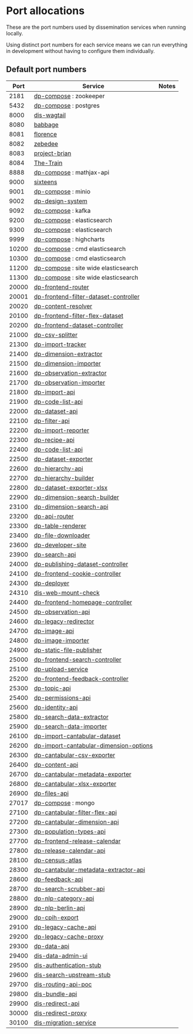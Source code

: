 # Port allocations

These are the port numbers used by dissemination services when running locally.

Using distinct port numbers for each service means we can run everything
in development without having to configure them individually.

## Default port numbers

| Port  | Service                                                                                                        | Notes |
|-------|----------------------------------------------------------------------------------------------------------------|-------|
| 2181  | [dp-compose](https://github.com/ONSdigital/dp-compose) : zookeeper                                             |       |
| 5432  | [dp-compose](https://github.com/ONSdigital/dp-compose) : postgres                                              |       |
| 8000  | [dis-wagtail](https://github.com/ONSdigital/dis-wagtail)                                                       |       |
| 8080  | [babbage](https://github.com/ONSdigital/babbage)                                                               |       |
| 8081  | [florence](https://github.com/ONSdigital/florence)                                                             |       |
| 8082  | [zebedee](https://github.com/ONSdigital/zebedee)                                                               |       |
| 8083  | [project-brian](https://github.com/ONSdigital/project-brian)                                                   |       |
| 8084  | [The-Train](https://github.com/ONSdigital/The-Train)                                                           |       |
| 8888  | [dp-compose](https://github.com/ONSdigital/dp-compose) : mathjax-api                                           |       |
| 9000  | [sixteens](https://github.com/ONSdigital/sixteens)                                                             |       |
| 9001  | [dp-compose](https://github.com/ONSdigital/dp-compose) : minio                                                 |       |
| 9002  | [dp-design-system](https://github.com/ONSdigital/dp-design-system)                                             |       |
| 9092  | [dp-compose](https://github.com/ONSdigital/dp-compose) : kafka                                                 |       |
| 9200  | [dp-compose](https://github.com/ONSdigital/dp-compose) : elasticsearch                                         |       |
| 9300  | [dp-compose](https://github.com/ONSdigital/dp-compose) : elasticsearch                                         |       |
| 9999  | [dp-compose](https://github.com/ONSdigital/dp-compose) : highcharts                                            |       |
| 10200 | [dp-compose](https://github.com/ONSdigital/dp-compose) : cmd elasticsearch                                     |       |
| 10300 | [dp-compose](https://github.com/ONSdigital/dp-compose) : cmd elasticsearch                                     |       |
| 11200 | [dp-compose](https://github.com/ONSdigital/dp-compose) : site wide elasticsearch                               |       |
| 11300 | [dp-compose](https://github.com/ONSdigital/dp-compose) : site wide elasticsearch                               |       |
| 20000 | [dp-frontend-router](https://github.com/ONSdigital/dp-frontend-router)                                         |       |
| 20001 | [dp-frontend-filter-dataset-controller](https://github.com/ONSdigital/dp-frontend-filter-dataset-controller)   |       |
| 20020 | [dp-content-resolver](https://github.com/ONSdigital/dp-content-resolver)                                       |       |
| 20100 | [dp-frontend-filter-flex-dataset](https://github.com/ONSdigital/dp-frontend-filter-flex-dataset)               |       |
| 20200 | [dp-frontend-dataset-controller](https://github.com/ONSdigital/dp-frontend-dataset-controller)                 |       |
| 21000 | [dp-csv-splitter](https://github.com/ONSdigital/dp-csv-splitter)                                               |       |
| 21300 | [dp-import-tracker](https://github.com/ONSdigital/dp-import-tracker)                                           |       |
| 21400 | [dp-dimension-extractor](https://github.com/ONSdigital/dp-dimension-extractor)                                 |       |
| 21500 | [dp-dimension-importer](https://github.com/ONSdigital/dp-dimension-importer)                                   |       |
| 21600 | [dp-observation-extractor](https://github.com/ONSdigital/dp-observation-extractor)                             |       |
| 21700 | [dp-observation-importer](https://github.com/ONSdigital/dp-observation-importer)                               |       |
| 21800 | [dp-import-api](https://github.com/ONSdigital/dp-import-api)                                                   |       |
| 21900 | [dp-code-list-api](https://github.com/ONSdigital/dp-code-list-api)                                             |       |
| 22000 | [dp-dataset-api](https://github.com/ONSdigital/dp-dataset-api)                                                 |       |
| 22100 | [dp-filter-api](https://github.com/ONSdigital/dp-filter-api)                                                   |       |
| 22200 | [dp-import-reporter](https://github.com/ONSdigital/dp-import-reporter)                                         |       |
| 22300 | [dp-recipe-api](https://github.com/ONSdigital/dp-recipe-api)                                                   |       |
| 22400 | [dp-code-list-api](https://github.com/ONSdigital/dp-code-list-api)                                             |       |
| 22500 | [dp-dataset-exporter](https://github.com/ONSdigital/dp-dataset-exporter)                                       |       |
| 22600 | [dp-hierarchy-api](https://github.com/ONSdigital/dp-hierarchy-api)                                             |       |
| 22700 | [dp-hierarchy-builder](https://github.com/ONSdigital/dp-hierarchy-builder)                                     |       |
| 22800 | [dp-dataset-exporter-xlsx](https://github.com/ONSdigital/dp-dataset-exporter-xlsx)                             |       |
| 22900 | [dp-dimension-search-builder](https://github.com/ONSdigital/dp-dimension-search-builder)                       |       |
| 23100 | [dp-dimension-search-api](https://github.com/ONSdigital/dp-dimension-search-api)                               |       |
| 23200 | [dp-api-router](https://github.com/ONSdigital/dp-api-router)                                                   |       |
| 23300 | [dp-table-renderer](https://github.com/ONSdigital/dp-table-renderer)                                           |       |
| 23400 | [dp-file-downloader](https://github.com/ONSdigital/dp-file-downloader)                                         |       |
| 23600 | [dp-developer-site](http://github.com/ONSdigital/dp-developer-site)                                            |       |
| 23900 | [dp-search-api](https://github.com/ONSdigital/dp-search-api)                                                   |       |
| 24000 | [dp-publishing-dataset-controller](https://github.com/ONSdigital/dp-publishing-dataset-controller)             |       |
| 24100 | [dp-frontend-cookie-controller](https://github.com/ONSdigital/dp-frontend-cookie-controller)                   |       |
| 24300 | [dp-deployer](https://github.com/ONSdigital/dp-deployer)                                                       |       |
| 24310 | [dis-web-mount-check](https://https://github.com/ONSdigital/dis-web-mount-check/)                              |       |
| 24400 | [dp-frontend-homepage-controller](https://github.com/ONSdigital/dp-frontend-homepage-controller)               |       |
| 24500 | [dp-observation-api](https://github.com/ONSdigital/dp-observation-api)                                         |       |
| 24600 | [dp-legacy-redirector](https://github.com/ONSdigital/dp-legacy-redirector)                                     |       |
| 24700 | [dp-image-api](https://github.com/ONSdigital/dp-image-api)                                                     |       |
| 24800 | [dp-image-importer](https://github.com/ONSdigital/dp-image-importer)                                           |       |
| 24900 | [dp-static-file-publisher](https://github.com/ONSdigital/dp-static-file-publisher)                             |       |
| 25000 | [dp-frontend-search-controller](https://github.com/ONSdigital/dp-frontend-search-controller)                   |       |
| 25100 | [dp-upload-service](https://github.com/ONSdigital/dp-upload-service)                                           |       |
| 25200 | [dp-frontend-feedback-controller](https://github.com/ONSdigital/dp-frontend-feedback-controller)               |       |
| 25300 | [dp-topic-api](https://github.com/ONSdigital/dp-topic-api)                                                     |       |
| 25400 | [dp-permissions-api](https://github.com/ONSdigital/dp-permissions-api)                                         |       |
| 25600 | [dp-identity-api](https://github.com/ONSdigital/dp-identity-api)                                               |       |
| 25800 | [dp-search-data-extractor](https://github.com/ONSdigital/dp-search-data-extractor)                             |       |
| 25900 | [dp-search-data-importer](https://github.com/ONSdigital/dp-search-data-importer)                               |       |
| 26100 | [dp-import-cantabular-dataset](https://github.com/ONSdigital/dp-import-cantabular-dataset)                     |       |
| 26200 | [dp-import-cantabular-dimension-options](https://github.com/ONSdigital/dp-import-cantabular-dimension-options) |       |
| 26300 | [dp-cantabular-csv-exporter](https://github.com/ONSdigital/dp-cantabular-csv-exporter)                         |       |
| 26400 | [dp-content-api](https://github.com/ONSdigital/dp-content-api)                                                 |       |
| 26700 | [dp-cantabular-metadata-exporter](https://github.com/ONSdigital/dp-cantabular-metadata-exporter)               |       |
| 26800 | [dp-cantabular-xlsx-exporter](https://github.com/ONSdigital/dp-cantabular-xlsx-exporter)                       |       |
| 26900 | [dp-files-api](https://github.com/ONSdigital/dp-files-api)                                                     |       |
| 27017 | [dp-compose](https://github.com/ONSdigital/dp-compose) : mongo                                                 |       |
| 27100 | [dp-cantabular-filter-flex-api](https://github.com/ONSdigital/dp-cantabular-filter-flex-api)                   |       |
| 27200 | [dp-cantabular-dimension-api](https://github.com/ONSdigital/dp-cantabular-dimension-api)                       |       |
| 27300 | [dp-population-types-api](https://github.com/ONSdigital/dp-population-types-api)                               |       |
| 27700 | [dp-frontend-release-calendar](https://github.com/ONSdigital/dp-frontend-release-calendar)                     |       |
| 27800 | [dp-release-calendar-api](https://github.com/ONSdigital/dp-release-calendar-api)                               |       |
| 28100 | [dp-census-atlas](https://github.com/onSdigital/dp-census-atlas)                                               |       |
| 28300 | [dp-cantabular-metadata-extractor-api](https://github.com/ONSdigital/dp-cantabular-metadata-extractor-api)     |       |
| 28600 | [dp-feedback-api](https://github.com/ONSdigital/dp-feedback-api)                                               |       |
| 28700 | [dp-search-scrubber-api](https://github.com/ONSdigital/dp-search-scrubber-api)                                 |       |
| 28800 | [dp-nlp-category-api](https://github.com/ONSdigital/dp-nlp-category-api)                                       |       |
| 28900 | [dp-nlp-berlin-api](https://github.com/ONSdigital/dp-nlp-berlin-api)                                           |       |
| 29000 | [dp-cpih-export](https://github.com/ONSdigital/dp-cpih-export)                                                 |       |
| 29100 | [dp-legacy-cache-api](https://github.com/ONSdigital/dp-legacy-cache-api)                                       |       |
| 29200 | [dp-legacy-cache-proxy](https://github.com/ONSdigital/dp-legacy-cache-proxy)                                   |       |
| 29300 | [dp-data-api](https://github.com/ONSdigital/dp-data-api)                                                       |       |
| 29400 | [dis-data-admin-ui](https://github.com/ONSdigital/dis-data-admin-ui)                                           |       |
| 29500 | [dis-authentication-stub](https://github.com/ONSdigital/dis-authentication-stub)                               |       |
| 29600 | [dis-search-upstream-stub](https://github.com/ONSdigital/dis-search-upstream-stub)                             |       |
| 29700 | [dis-routing-api-poc](https://github.com/ONSdigital/dis-routing-api-poc)                                       |       |
| 29800 | [dis-bundle-api](https://github.com/ONSdigital/dis-bundle-api)                                                 |       |
| 29900 | [dis-redirect-api](https://github.com/ONSdigital/dis-redirect-api)                                             |       |
| 30000 | [dis-redirect-proxy](https://github.com/ONSdigital/dis-redirect-proxy)                                         |       |
| 30100 | [dis-migration-service](https://github.com/ONSdigital/dis-migration-service)                                   |       |
